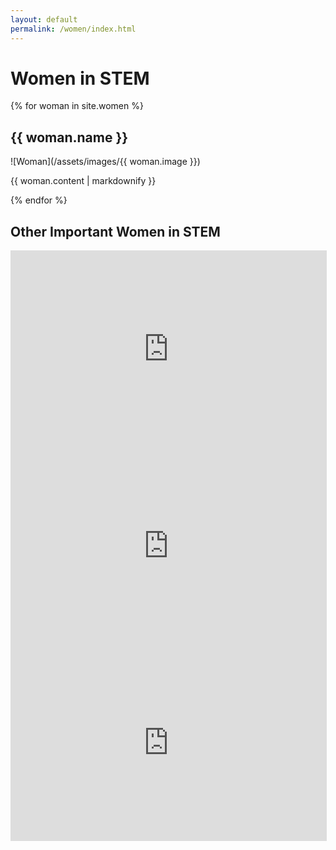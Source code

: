 ```yaml
---
layout: default
permalink: /women/index.html
---
```

# Women in STEM
{% for woman in site.women %}
  <h2>
      {{ woman.name }}
  </h2>
  ![Woman](/assets/images/{{ woman.image }})
  <p>{{ woman.content | markdownify }}</p>
{% endfor %}

## Other Important Women in STEM
<iframe width="506" height="315" src="https://www.youtube.com/watch?v=EgOaIKshbIU" frameborder="0" allowfullscreen></iframe>
<br>
<iframe width="506" height="315" src="https://www.youtube.com/watch?v=w6JFRi0Qm_s" frameborder="0" allowfullscreen></iframe>
<br>
<iframe width="506" height="315" src="https://www.youtube.com/watch?v=EG0Y8BfA4o0" frameborder="0" allowfullscreen></iframe>
